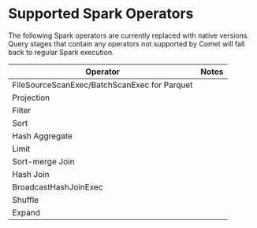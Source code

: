 <!---
  Licensed to the Apache Software Foundation (ASF) under one
  or more contributor license agreements.  See the NOTICE file
  distributed with this work for additional information
  regarding copyright ownership.  The ASF licenses this file
  to you under the Apache License, Version 2.0 (the
  "License"); you may not use this file except in compliance
  with the License.  You may obtain a copy of the License at

    http://www.apache.org/licenses/LICENSE-2.0

  Unless required by applicable law or agreed to in writing,
  software distributed under the License is distributed on an
  "AS IS" BASIS, WITHOUT WARRANTIES OR CONDITIONS OF ANY
  KIND, either express or implied.  See the License for the
  specific language governing permissions and limitations
  under the License.
-->

# Supported Spark Operators

The following Spark operators are currently replaced with native versions. Query stages that contain any operators
not supported by Comet will fall back to regular Spark execution.

| Operator                                     | Notes |
| -------------------------------------------- | ----- |
| FileSourceScanExec/BatchScanExec for Parquet |       |
| Projection                                   |       |
| Filter                                       |       |
| Sort                                         |       |
| Hash Aggregate                               |       |
| Limit                                        |       |
| Sort-merge Join                              |       |
| Hash Join                                    |       |
| BroadcastHashJoinExec                        |       |
| Shuffle                                      |       |
| Expand                                       |       |
